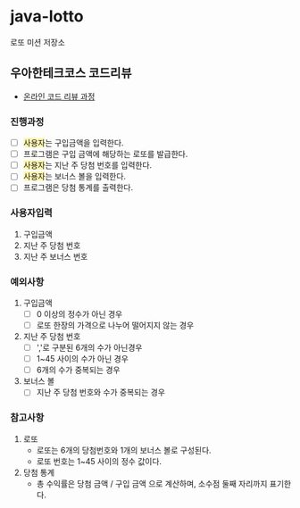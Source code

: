 # java-lotto

로또 미션 저장소

## 우아한테크코스 코드리뷰

- [온라인 코드 리뷰 과정](https://github.com/woowacourse/woowacourse-docs/blob/master/maincourse/README.md)

<span style="background-color:#dcffe4"></span>

### 진행과정
- [ ] <span style="background-color:#fff5b1">사용자</span>는 구입금액을 입력한다.
- [ ] 프로그램은 구입 금액에 해당하는 로또를 발급한다.
- [ ] <span style="background-color:#fff5b1">사용자</span>는 지난 주 당첨 번호를 입력한다.
- [ ] <span style="background-color:#fff5b1">사용자</span>는 보너스 볼을 입력한다.
- [ ] 프로그램은 당첨 통계를 출력한다.

### 사용자입력
1. 구입금액
2. 지난 주 당첨 번호
3. 지난 주 보너스 번호

### 예외사항
1. 구입금액
    - [ ] 0 이상의 정수가 아닌 경우
    - [ ] 로또 한장의 가격으로 나누어 떨어지지 않는 경우
2. 지난 주 당첨 번호
    - [ ] ','로 구분된 6개의 수가 아닌경우
    - [ ] 1~45 사이의 수가 아닌 경우
    - [ ] 6개의 수가 중복되는 경우
3. 보너스 볼
    - [ ] 지난 주 당첨 번호와 수가 중복되는 경우

### 참고사항
1. 로또
   - 로또는 6개의 당첨번호와 1개의 보너스 볼로 구성된다.
   - 로또 번호는 1~45 사이의 정수 값이다.
2. 당첨 통계
   - 총 수익률은 당첨 금액 / 구입 금액 으로 계산하며, 소수점 둘째 자리까지 표기한다.